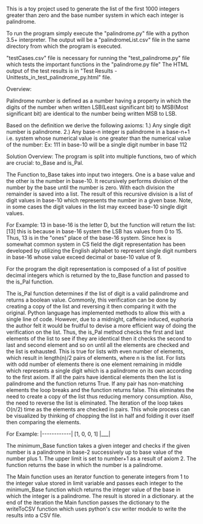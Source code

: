 This is a toy project used to generate the list of the first 1000 integers greater than zero
and the base number system in which each integer is palindrome.

To run the program simply execute the "palindrome.py" file with a python 3.5+ interpreter.
The output will be a "palindromeList.csv" file in the same directory from which the
program is executed.

"testCases.csv" file is necessary for running the "test_palindrome.py" file which tests
the important functions in the "palindrome.py file" The HTML output of the test results
is in "Test Results - Unittests_in_test_palindrome_py.html" file.

Overview:

Palindrome number is defined as a number having a property in which the digits of the number
when written LSB(Least significant bit) to MSB(Most significant bit) are identical to the number
being written MSB to LSB.

Based on the definition we derive the following axioms:
1.) Any single digit number is palindrome.
2.) Any base-n integer is palindrome in a base-n+1 i.e. system whose numerical value
  is one greater than the numerical value of the number:
  Ex:
    111 in base-10 will be a single digit number in base 112

Solution Overview:
The program is split into multiple functions, two of which are crucial: to_Base and is_Pal.


The Function to_Base takes into input two integers. One is a base value and the other is
the number in base-10. It recursively performs division of the number by the base until the
number is zero. With each division the remainder is saved into a list. The result of this
recursive division is a list of digit values in base-10 which represents the number in a given
base. Note, in some cases the digit values in the list may exceed base-10 single digit values.

For Example:
  13 in base-16 is the letter D, but the function will return the list: [13]
  this is because in base-16 system the LSB has values from 0 to 15. Thus, 13
  is in the "ones" place of the base-16 system. Since hex is somewhat common
  system in CS field the digit representation has been developed by utilizing
  the English alphabet to represent single digit numbers in base-16 whose value
  exceed decimal or base-10 value of 9.

For the program the digit representation is composed of a list of positive decimal integers
which is returned by the to_Base function and passed to the is_Pal function.


The is_Pal function determines if the list of digit is a valid palindrome and returns a boolean
value. Commonly, this verification can be done by creating a copy of the list and reversing
it then comparing it with the original. Python language has implemented methods to allow this
with a single line of code. However, due to a midnight, caffeine induced, euphoria the author
felt it would be fruitful to devise a more efficient way of doing the verification on the list.
Thus, the is_Pal method checks the first and last elements of the list to see if they are identical
then it checks the second to last and second element and so on until all the elements are checked
and the list is exhausted. This is true for lists with even number of elements, which result
in length(n)/2 pairs of elements, where n is the list. For lists with odd number of elements
there is one element remaining in middle which represents a single digit which is a palindrome
on its own according to the first axiom. If all the pairs have identical elements then the list
is palindrome and the function returns True. If any pair has non-matching elements the loop breaks
and the function returns false. This eliminates the need to create a copy of the list thus reducing
memory consumption. Also, the need to reverse the list is eliminated. The iteration of the loop
takes O(n/2) time as the elements are checked in pairs. This whole process can be visualized by
thinking of chopping the list in half and folding it over itself then comparing the elements.

For Example:
    |------------|
   [1,  0,  0,  1]
        |___|


The minimum_Base function takes a given integer and checks if the given number is a palindrome in
base-2 successively up to base value of the number plus 1. The upper limit is set to number+1
as a result of axiom 2. The function returns the base in which the number is a palindrome.


The Main function  uses an iterator function to generate integers from 1 to the integer value
stored in limit variable and passes each integer to the minimum_Base function which returns the
integer value of the base in which the integer is a palindrome. The result is stored in a dictionary.
at the end of the iteration the Main function passes the dictionary to the writeToCSV function which
uses python's csv writer module to write the results into a CSV file.
